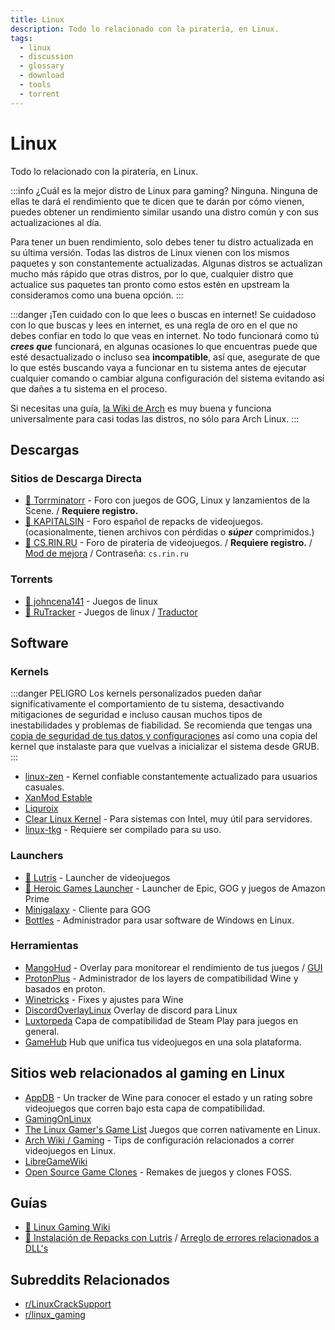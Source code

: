 ```yaml
---
title: Linux
description: Todo lo relacionado con la piratería, en Linux.
tags:
  - linux
  - discussion
  - glossary
  - download
  - tools
  - torrent
---
```


# Linux
Todo lo relacionado con la piratería, en Linux.

:::info ¿Cuál es la mejor distro de Linux para gaming?
  Ninguna. Ninguna de ellas te dará el rendimiento que te dicen que te darán por cómo vienen, puedes 
  obtener un rendimiento similar usando una distro común y con sus actualizaciones al día.


  Para tener un buen rendimiento, solo debes tener tu distro actualizada en su última versión.
  Todas las distros de Linux vienen con los mismos paquetes y son constantemente actualizadas.
  Algunas distros se actualizan mucho más rápido que otras distros, por lo que, cualquier
  distro que actualice sus paquetes tan pronto como estos estén en upstream la consideramos como una buena opción.
:::

:::danger ¡Ten cuidado con lo que lees o buscas en internet!
  Se cuidadoso con lo que buscas y lees en internet, es una regla de oro en el que no 
  debes confiar en todo lo que veas en internet. No todo funcionará como tú ***crees que*** 
  funcionará, en algunas ocasiones lo que encuentras puede que esté desactualizado o incluso 
  sea **incompatible**, así que, asegurate de que lo que estés buscando vaya a funcionar en tu sistema
  antes de ejecutar cualquier comando o cambiar alguna configuración del sistema evitando
  así que dañes a tu sistema en el proceso.

  Si necesitas una guía, [la Wiki de Arch](https://wiki.archlinux.org/title/Main_page_(Espa%C3%B1ol)) es muy buena y funciona universalmente 
  para casi todas las distros, no sólo para Arch Linux.
:::

## Descargas

### Sitios de Descarga Directa

- [🌟 Torrminatorr](https://forum.torrminatorr.com) - Foro con juegos de GOG, Linux y lanzamientos de
  la Scene. / **Requiere registro.**
- [🌟 KAPITALSIN](https://kapitalsin.com/forum) - Foro español de repacks de videojuegos.
  (ocasionalmente, tienen archivos con pérdidas o ***súper*** comprimidos.)
- [🌟 CS.RIN.RU](https://cs.rin.ru/forum) - Foro de piratería de videojuegos. / **Requiere registro.** /
  [Mod de mejora](https://github.com/SubZeroPL/cs-rin-ru-enhanced-mod) / Contraseña: `cs.rin.ru`

### Torrents

- [🌟 johncena141](https://1337x.to/user/johncena141/) - Juegos de linux
- [🌟 RuTracker](https://rutracker.org/forum/viewforum.php?f=899) - Juegos de linux / [Traductor](useful.md#translator)

## Software

### Kernels

:::danger PELIGRO
  Los kernels personalizados pueden dañar significativamente el comportamiento de tu sistema,
  desactivando mitigaciones de seguridad e incluso causan muchos tipos de inestabilidades y 
  problemas de fiabilidad. Se recomienda que tengas una [copia de seguridad de tus datos y 
  configuraciones](https://wiki.archlinux.org/title/System_maintenance#Backup) así como una copia del kernel que instalaste para que vuelvas 
  a inicializar el sistema desde GRUB. 
:::
- [linux-zen](https://github.com/zen-kernel/zen-kernel) - Kernel confiable constantemente actualizado para usuarios casuales.
- [XanMod Estable](https://xanmod.org/)
- [Liquroix](https://liquorix.net/)
- [Clear Linux Kernel](https://github.com/clearlinux-pkgs/linux) - Para sistemas con Intel, muy útil para servidores.
- [linux-tkg](https://github.com/Frogging-Family/linux-tkg) - Requiere ser compilado para su uso.


### Launchers

- [🌟 Lutris](https://lutris.net) - Launcher de videojuegos
- [🌟 Heroic Games Launcher](https://heroicgameslauncher.com) - Launcher de Epic, GOG y juegos de Amazon Prime
- [Minigalaxy](https://sharkwouter.github.io/minigalaxy) - Cliente para GOG
- [Bottles](https://usebottles.com) - Administrador para usar software de Windows en Linux.

### Herramientas

- [MangoHud](https://github.com/flightlessmango/MangoHud) - Overlay para monitorear el rendimiento de tus juegos
 / [GUI](https://github.com/benjamimgois/goverlay)
- [ProtonPlus](https://github.com/Vysp3r/ProtonPlus) - Administrador de los layers de compatibilidad Wine y basados en proton.
- [Winetricks](https://github.com/Winetricks/winetricks) - Fixes y ajustes para Wine 
- [DiscordOverlayLinux](https://github.com/trigg/DiscordOverlayLinux) Overlay de discord para Linux
- [Luxtorpeda](https://github.com/luxtorpeda-dev/luxtorpeda) Capa de compatibilidad de Steam Play para juegos en general.
- [GameHub](https://tkashkin.github.io/projects/gamehub/) Hub que unifica tus videojuegos en una sola plataforma.

## Sitios web relacionados al gaming en Linux
- [AppDB](https://appdb.winehq.org/) - Un tracker de Wine para conocer el estado y un rating sobre videojuegos que corren bajo esta capa de compatibilidad.
- [GamingOnLinux](https://www.gamingonlinux.com/)
- [The Linux Gamer's Game List](https://www.icculus.org/lgfaq/gamelist.php) Juegos que corren nativamente en Linux.
- [Arch Wiki / Gaming](https://wiki.archlinux.org/index.php/Gaming) - Tips de configuración relacionados a correr videojuegos en Linux.
- [LibreGameWiki](https://libregamewiki.org/Main_Page)
- [Open Source Game Clones](https://osgameclones.com/) - Remakes de juegos y clones FOSS.
## Guías

- [🌟 Linux Gaming Wiki](https://linux-gaming.kwindu.eu/index.php)
- [🌟 Instalación de Repacks con Lutris](https://www.reddit.com/r/LinuxCrackSupport/comments/yqfirv/how_to_install_fitgirl_or_dodi_windows_repacks_in)
  /
  [Arreglo de errores relacionados a DLL's](https://reddit.com/r/LinuxCrackSupport/comments/tirarp/psa_when_installing_repacks_with_custom_wine)

## Subreddits Relacionados

- [r/LinuxCrackSupport](https://www.reddit.com/r/LinuxCrackSupport)
- [r/linux_gaming](https://www.reddit.com/r/linux_gaming)